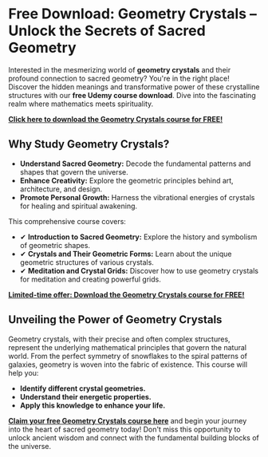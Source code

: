 # Free Download: Geometry Crystals – Unlock the Secrets of Sacred Geometry

Interested in the mesmerizing world of **geometry crystals** and their profound connection to sacred geometry? You're in the right place! Discover the hidden meanings and transformative power of these crystalline structures with our **free Udemy course download**. Dive into the fascinating realm where mathematics meets spirituality.

[**Click here to download the Geometry Crystals course for FREE!**](https://udemywork.com/geometry-crystals)

## Why Study Geometry Crystals?

*   **Understand Sacred Geometry:** Decode the fundamental patterns and shapes that govern the universe.
*   **Enhance Creativity:** Explore the geometric principles behind art, architecture, and design.
*   **Promote Personal Growth:** Harness the vibrational energies of crystals for healing and spiritual awakening.

This comprehensive course covers:

*   ✔ **Introduction to Sacred Geometry:** Explore the history and symbolism of geometric shapes.
*   ✔ **Crystals and Their Geometric Forms:** Learn about the unique geometric structures of various crystals.
*   ✔ **Meditation and Crystal Grids:** Discover how to use geometry crystals for meditation and creating powerful grids.

[**Limited-time offer: Download the Geometry Crystals course for FREE!**](https://udemywork.com/geometry-crystals)

## Unveiling the Power of Geometry Crystals

Geometry crystals, with their precise and often complex structures, represent the underlying mathematical principles that govern the natural world. From the perfect symmetry of snowflakes to the spiral patterns of galaxies, geometry is woven into the fabric of existence. This course will help you:

*   **Identify different crystal geometries.**
*   **Understand their energetic properties.**
*   **Apply this knowledge to enhance your life.**

**[Claim your free Geometry Crystals course here](https://udemywork.com/geometry-crystals)** and begin your journey into the heart of sacred geometry today! Don't miss this opportunity to unlock ancient wisdom and connect with the fundamental building blocks of the universe.

